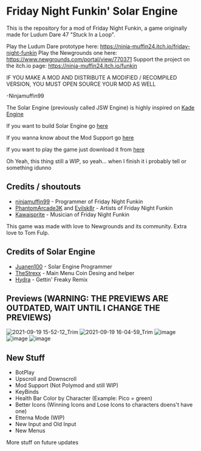 # Friday Night Funkin' Solar Engine

This is the repository for a mod of Friday Night Funkin, a game originally made for Ludum Dare 47 "Stuck In a Loop".

Play the Ludum Dare prototype here: https://ninja-muffin24.itch.io/friday-night-funkin
Play the Newgrounds one here: https://www.newgrounds.com/portal/view/770371
Support the project on the itch.io page: https://ninja-muffin24.itch.io/funkin

IF YOU MAKE A MOD AND DISTRIBUTE A MODIFIED / RECOMPILED VERSION, YOU MUST OPEN SOURCE YOUR MOD AS WELL
                                                                                
-Ninjamuffin99

The Solar Engine (previously called JSW Engine) is highly inspired on [Kade Engine](https://github.com/KadeDev/Kade-Engine)

If you want to build Solar Engine go [here](https://github.com/Juanen100/JSW-Engine/blob/main/.github/DOCS_SHIT/building.md)

If you wanna know about the Mod Support go [here](https://github.com/Juanen100/Solar-Engine/blob/master/Modding.md)

If you want to play the game just download it from [here](https://github.com/Juanen100/JSW-Engine/releases)

Oh Yeah, this thing still a WIP, so yeah... when I finish it i probably tell or something idunno

## Credits / shoutouts

- [ninjamuffin99](https://twitter.com/ninja_muffin99) - Programmer of Friday Night Funkin
- [PhantomArcade3K](https://twitter.com/phantomarcade3k) and [Evilsk8r](https://twitter.com/evilsk8r) - Artists of Friday Night Funkin
- [Kawaisprite](https://twitter.com/kawaisprite) - Musician of Friday Night Funkin

This game was made with love to Newgrounds and its community. Extra love to Tom Fulp.

## Credits of Solar Engine

- [Juanen100](https://twitter.com/Juanen1001) - Solar Engine Programmer
- [TheStrexx](https://twitter.com/TStrexx) - Main Menu Coin Desing and helper
- [Hydra](https://www.youtube.com/channel/UCEnQefrHAncXQtU4f5jloCA) - Gettin' Freaky Remix

## Previews (WARNING: THE PREVIEWS ARE OUTDATED, WAIT UNTIL I CHANGE THE PREVIEWS)

![2021-09-19 15-52-12_Trim](https://user-images.githubusercontent.com/65170591/133930211-0e1d806c-7156-46d3-bf2c-2bd0db7cce39.gif)
![2021-09-19 16-04-59_Trim](https://user-images.githubusercontent.com/65170591/133930559-88653a59-fece-4f6f-b66e-c07eae17ddbc.gif)
![image](https://user-images.githubusercontent.com/65170591/133929983-b9aa5789-4b46-4b0e-872d-261b1f6f63e3.png)
![image](https://user-images.githubusercontent.com/65170591/133929973-169780fe-3f77-4811-9827-7215848f35b2.png)
![image](https://user-images.githubusercontent.com/65170591/133929924-893ed4c6-33d8-44ab-b9d5-a67f233896b9.png)

## New Stuff

- BotPlay
- Upscroll and Downscroll
- Mod Support (Not Polymod and still WIP)
- KeyBinds
- Health Bar Color by Character (Example: Pico = green)
- Better Icons (Winning Icons and Lose Icons to characters doens't have one)
- Etterna Mode (WIP)
- New Input and Old Input
- New Menus

More stuff on future updates
